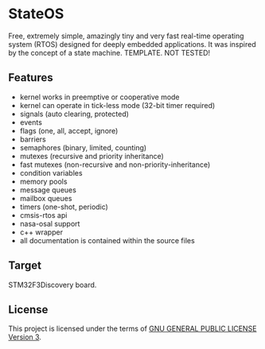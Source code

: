 StateOS
=======

Free, extremely simple, amazingly tiny and very fast real-time operating system (RTOS) designed for deeply embedded applications.
It was inspired by the concept of a state machine.
TEMPLATE. NOT TESTED!

Features
--------

- kernel works in preemptive or cooperative mode
- kernel can operate in tick-less mode (32-bit timer required)
- signals (auto clearing, protected)
- events
- flags (one, all, accept, ignore)
- barriers
- semaphores (binary, limited, counting)
- mutexes (recursive and priority inheritance)
- fast mutexes (non-recursive and non-priority-inheritance)
- condition variables
- memory pools
- message queues
- mailbox queues
- timers (one-shot, periodic)
- cmsis-rtos api
- nasa-osal support
- c++ wrapper
- all documentation is contained within the source files

Target
-------

STM32F3Discovery board.

License
-------

This project is licensed under the terms of [GNU GENERAL PUBLIC LICENSE Version 3](http://www.gnu.org/philosophy/why-not-lgpl.html).
